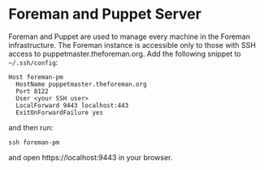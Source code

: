 # Foreman and Puppet Server

Foreman and Puppet are used to manage every machine in the Foreman infrastructure. The Foreman instance is accessible only to those with SSH access to puppetmaster.theforeman.org. Add the following snippet to `~/.ssh/config`:

```
Host foreman-pm
  HostName puppetmaster.theforeman.org
  Port 8122
  User <your SSH user>
  LocalForward 9443 localhost:443
  ExitOnForwardFailure yes
```

and then run:

```
ssh foreman-pm
```

and open https://localhost:9443 in your browser.
